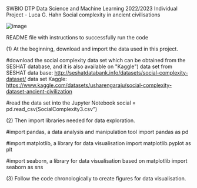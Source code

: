 SWBIO DTP Data Science and Machine Learning 2022/2023
Individual Project - Luca G. Hahn
Social complexity in ancient civilisations

![image](https://user-images.githubusercontent.com/110464445/210548477-6e2e429a-2acd-4f11-a1cf-780f2a07ab67.png)

README file with instructions to successfully run the code 

(1) At the beginning, download and import the data used in this project. 

#download the social complexity data set which can be obtained from the SESHAT database, and it is also available on "Kaggle")
data set from SESHAT data base: http://seshatdatabank.info/datasets/social-complexity-dataset/
data set Kaggle: https://www.kaggle.com/datasets/usharengaraju/social-complexity-dataset-ancient-civilization 

#read the data set into the Jupyter Notebook
social = pd.read_csv(SocialComplexity3.csv")

(2) Then import libraries needed for data exploration. 

#import pandas, a data analysis and manipulation tool
import pandas as pd

#import matplotlib, a library for data visualisation
import matplotlib.pyplot as plt

#import seaborn, a library for data visualisation based on matplotlib
import seaborn as sns

(3) Follow the code chronologically to create figures for data visualisation. 





